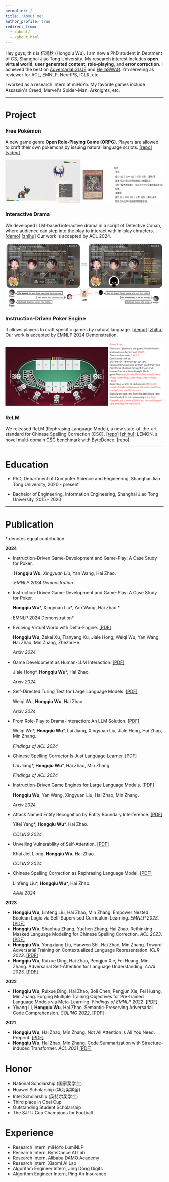 ```yaml
---
permalink: /
title: "About me"
author_profile: true
redirect_from: 
  - /about/
  - /about.html
---
```


Hey guys, this is 伍鸿秋 (Hongqiu Wu). I am now a PhD student in Deptment of CS, Shanghai Jiao Tong University.
My research interest includes **open virtual world**, **user generated content**, **role-playing**, and **error correction**. I achieved the best on [Adversarial GLUE](https://adversarialglue.github.io) and [HellaSWAG](https://leaderboard.allenai.org/hellaswag/submissions/public). I'm serveing as reviewer for ACL, EMNLP, NeurIPS, ICLR, etc.

I worked as a research intern at miHoYo.
My favorite games include Assassin's Creed, Marvel's Spider-Man, Arknights, etc.

---
# Project

### Free Pokémon

A new game genre **Open Role-Playing Game (ORPG)**. Players are allowed to craft their own pokemons by issuing natural language scripts. [[repo]](https://github.com/gingasan/delta-engine/tree/main/delta-pokemon) [[video]](https://www.bilibili.com/video/BV1FtYkehEHF)

![](frpm.png)



### Interactive Drama

We developed LLM-based interactive drama in a script of Detective Conan, where audience can step into the play to interact with in-play chracters. [[demo]](https://www.bilibili.com/video/BV1sZ421x7oU/?vd_source=e0570b35759018455d30551c1e16a676) [[zhihu]](https://zhuanlan.zhihu.com/p/698845230) Our work is accepted by ACL 2024.

![](drama.png)



### Instruction-Driven Poker Engine

It allows players to craft specific games by natural language. [[demo]](https://www.bilibili.com/video/BV1dA4m1w7xr/?spm_id_from=333.999.0.0&vd_source=e0570b35759018455d30551c1e16a676) [[zhihu]](https://zhuanlan.zhihu.com/p/690984411) Our work is accepted by EMNLP 2024 Demonstration.

![](dt.jpg)



### ReLM

We released ReLM (Rephrasing Language Model), a new state-of-the-art standard for Chinese Spelling Correction (CSC). [[repo]](https://github.com/gingasan/lemon) [[zhihu]](https://zhuanlan.zhihu.com/p/666826419); LEMON, a novel multi-domain CSC benchmark with ByteDance. [[repo]](https://github.com/gingasan/lemon)

---

# Education

* PhD, Department of Computer Science and Engineering, Shanghai Jiao Tong University, 2020 - present

* Bachelor of Engineering, Information Engineering, Shanghai Jiao Tong University, 2015 - 2020

---

# Publication

\* denotes equal contribution

**2024**

<ul>
  <li>Instruction-Driven Game-Development and Game-Play: A Case Study for Poker.</li>
</ul>

<p style="line-height: 1.2">&nbsp;&nbsp;&nbsp;&nbsp;&nbsp;&nbsp;&nbsp;<strong>Hongqiu Wu</strong>, <em>Xingyuan Liu</em>, Yan Wang, Hai Zhao.</p>

<p style="line-height: 1.2">&nbsp;&nbsp;&nbsp;&nbsp;&nbsp;&nbsp;&nbsp;<em>EMNLP 2024 Demonstration</em></p>



* Instruction-Driven Game-Development and Game-Play: A Case Study for Poker.

  **Hongqiu Wu***, Xingyuan Liu*, Yan Wang, Hai Zhao.*

  EMNLP 2024 Demonstration*

* Evolving Virtual World with Delta-Engine. [[PDF]](https://arxiv.org/pdf/2408.05842)

  **Hongqiu Wu**, Zekai Xu, Tianyang Xu, Jiale Hong, Weiqi Wu, Yan Wang, Hai Zhao, Min Zhang, Zhezhi He.

  *Arxiv 2024*

* Game Development as Human-LLM Interaction. [[PDF]](https://arxiv.org/pdf/2408.09386)

  Jiale Hong\*, **Hongqiu Wu**\*, Hai Zhao.

  *Arxiv 2024*
* Self-Directed Turing Test for Large Language Models. [[PDF]](https://arxiv.org/pdf/2408.09853)

  Weiqi Wu, **Hongqiu Wu**, Hai Zhao.

  *Arxiv 2024*
* From Role-Play to Drama-Interaction: An LLM Solution. [[PDF]](https://arxiv.org/pdf/2405.14231)

  Weiqi Wu\*, **Hongqiu Wu**\*, Lai Jiang, Xingyuan Liu, Jiale Hong, Hai Zhao, Min Zhang.

  *Findings of ACL 2024*
* Chinese Spelling Corrector Is Just Language Learner. [[PDF]](https://aclanthology.org/2024.findings-acl.413.pdf)

  Lai Jiang\*, **Hongqiu Wu**\*, Hai Zhao, Min Zhang.

  *Findings of ACL 2024*
* Instruction-Driven Game Engines for Large Language Models. [[PDF]](https://arxiv.org/pdf/2404.00276)

  **Hongqiu Wu**, Yan Wang, Xingyuan Liu, Hai Zhao, Min Zhang.

  *Arxiv 2024*
* Attack Named Entity Recognition by Entity Boundary Interference. [[PDF]](https://arxiv.org/pdf/2305.05253)

  Yifei Yang\*, **Hongqiu Wu**\*, Hai Zhao.

  *COLING 2024*
* Unveiling Vulnerability of Self-Attention. [[PDF]](https://arxiv.org/pdf/2402.16470)

  Khai Jiet Liong, **Hongqiu Wu**, Hai Zhao.

  *COLING 2024*
* Chinese Spelling Correction as Rephrasing Language Model. [[PDF]](https://arxiv.org/pdf/2308.08796)

  Linfeng Liu\*, **Hongqiu Wu**\*, Hai Zhao.

  *AAAI 2024*

**2023**

* **Hongqiu Wu**, Linfeng Liu, Hai Zhao, Min Zhang. Empower Nested Boolean Logic via Self-Supervised Curriculum Learning. *EMNLP 2023*. [[PDF]](https://aclanthology.org/2023.emnlp-main.847.pdf)
* **Hongqiu Wu**, Shaohua Zhang, Yuchen Zhang, Hai Zhao. Rethinking Masked Language Modeling for Chinese Spelling Correction. *ACL 2023*. [[PDF]](https://aclanthology.org/2023.acl-long.600.pdf)
* **Hongqiu Wu**, Yongxiang Liu, Hanwen Shi, Hai Zhao, Min Zhang. Toward Adversarial Training on Contextualized Language Representation. *ICLR 2023*. [[PDF]](https://arxiv.org/pdf/2305.04557.pdf)
* **Hongqiu Wu**, Ruixue Ding, Hai Zhao, Pengjun Xie, Fei Huang, Min Zhang. Adversarial Self-Attention for Language Understanding. *AAAI 2023*. [[PDF]](https://arxiv.org/pdf/2206.12608)

**2022**

* **Hongqiu Wu**, Ruixue Ding, Hai Zhao, Boli Chen, Pengjun Xie, Fei Huang, Min Zhang. Forging Multiple Training Objectives for Pre-trained Language Models via Meta-Learning. *Findings of EMNLP 2022*. [[PDF]](https://aclanthology.org/2022.findings-emnlp.482.pdf)
* Yiyang Li, **Hongqiu Wu**, Hai Zhao. Semantic-Preserving Adversarial Code Comprehension. *COLING 2022*. [[PDF]](https://aclanthology.org/2022.coling-1.267.pdf)

**2021**

* **Hongqiu Wu**, Hai Zhao, Min Zhang. Not All Attention Is All You Need. Preprint. [[PDF]](https://arxiv.org/pdf/2104.04692)
* **Hongqiu Wu**, Hai Zhao, Min Zhang. Code Summarization with Structure-induced Transformer. *ACL 2021* [[PDF]](https://aclanthology.org/2021.findings-acl.93.pdf)

# Honor
* National Scholarship (国家奖学金)
* Huawei Scholarship (华为奖学金)
* Intel Scholarship (英特尔奖学金)
* Third place in Obei Cup
* Outstanding Student Scholarship
* The SJTU Cup Champions for Football

# Experience
* Research Intern, miHoYo LumiNLP
* Research Intern, ByteDance AI Lab
* Research Intern, Alibaba DAMO Academy
* Research Intern, Xiaomi AI Lab
* Algorithm Engineer Intern, Jing Dong Digits
* Algorithm Engineer Intern, Ping An Insurance
